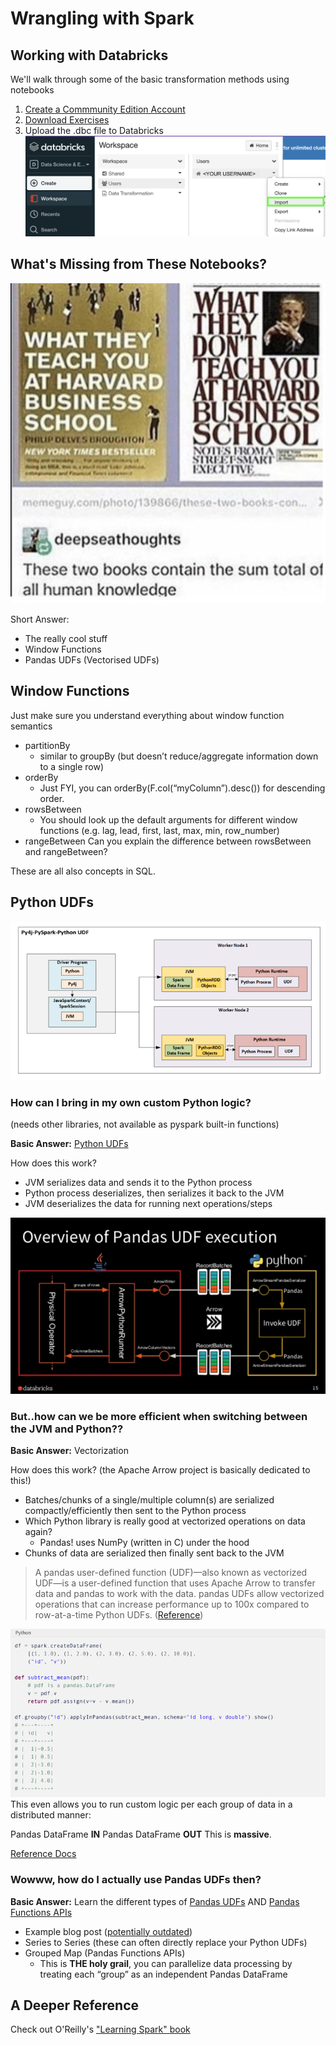 # Wrangling with Spark

## Working with Databricks
We'll walk through some of the basic transformation methods using notebooks

1. [Create a Commmunity Edition Account](https://community.cloud.databricks.com/login.html)
2. [Download Exercises](https://github.com/data-derp/small-exercises/raw/master/databricks-spark-training.dbc)
3. Upload the .dbc file to Databricks
    ![databricks-import.png](./assets/databricks-import.png)

## What's Missing from These Notebooks?

![cool-stuff-missing.png](./assets/cool-stuff-missing.png)

Short Answer:
* The really cool stuff
* Window Functions
* Pandas UDFs (Vectorised UDFs)

## Window Functions
Just make sure you understand everything about window function semantics

* partitionBy
  * similar to groupBy (but doesn’t reduce/aggregate information down to a single row)
* orderBy
  * Just FYI, you can orderBy(F.col(“myColumn”).desc()) for descending order.
* rowsBetween
  * You should look up the default arguments for different window functions (e.g. lag, lead, first, last, max, min, row_number)
* rangeBetween
  Can you explain the difference between rowsBetween and rangeBetween?

These are all also concepts in SQL.

## Python UDFs
![python-udfs.png](./assets/python-udfs.png)

### How can I bring in my own custom Python logic?
(needs other libraries, not available as pyspark built-in functions)

**Basic Answer:** [Python UDFs](https://docs.databricks.com/spark/latest/spark-sql/udf-python-pandas.html)

How does this work? 
  * JVM serializes data and sends it to the Python process 
  * Python process deserializes, then serializes it back to the JVM 
  * JVM deserializes the data for running next operations/steps

![python-udf-execution.png](./assets/python-udf-execution.png)

### But..how can we be more efficient when switching between the JVM and Python??
**Basic Answer:** Vectorization

How does this work? (the Apache Arrow project is basically dedicated to this!)
* Batches/chunks of a single/multiple column(s) are serialized compactly/efficiently then sent to the Python process
* Which Python library is really good at vectorized operations on data again?
  * Pandas! uses NumPy (written in C) under the hood
* Chunks of data are serialized then finally sent back to the JVM

> A pandas user-defined function (UDF)—also known as vectorized UDF—is a user-defined function that uses Apache Arrow to transfer data and pandas to work with the data. pandas UDFs allow vectorized operations that can increase performance up to 100x compared to row-at-a-time Python UDFs. ([Reference](https://docs.databricks.com/spark/latest/spark-sql/udf-python-pandas.html#pandas-user-defined-functions))

![apply-in-pandas.png](./assets/apply-in-pandas.png)
This even allows you to run custom logic per each group of data in a distributed manner:

Pandas DataFrame **IN**
Pandas DataFrame **OUT**
This is **massive**.

[Reference Docs](https://docs.databricks.com/spark/latest/spark-sql/pandas-function-apis.html)


### Wowww, how do I actually use Pandas UDFs then?
**Basic Answer:** Learn the different types of [Pandas UDFs](https://docs.databricks.com/spark/latest/spark-sql/udf-python-pandas.html) AND [Pandas Functions APIs](https://docs.databricks.com/spark/latest/spark-sql/pandas-function-apis.html)

* Example blog post ([potentially outdated](https://databricks.com/blog/2017/10/30/introducing-vectorized-udfs-for-pyspark.html))
* Series to Series (these can often directly replace your Python UDFs)
* Grouped Map (Pandas Functions APIs)
  * This is **THE holy grail**, you can parallelize data processing by treating each “group” as an independent Pandas DataFrame

## A Deeper Reference
Check out O'Reilly's ["Learning Spark" book](https://www.oreilly.com/library/view/learning-spark/9781449359034/)